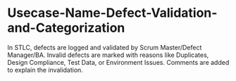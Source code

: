 # Usecase-Name-Defect-Validation-and-Categorization
In STLC, defects are logged and validated by Scrum Master/Defect Manager/BA. Invalid defects are marked with reasons like Duplicates, Design Compliance, Test Data, or Environment Issues. Comments are added to explain the invalidation.
